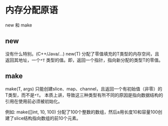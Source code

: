 # 内存分配原语
new 和 make

## new
没有什么特别。(C++/Java/...)
new(T) 分配了零值填充的T类型的内存空间，且返回其地址，一个`*T` 类型的值。即，返回一个指针，指向新分配的类型T的零值。

## make
make(T, args) 只能创建slice、map、channel，且返回一个有初始值（非零）的T类型，而不是`*T`。
本质上讲，导致这三种类型有所不同的原因是指向数据结构的引用在使用前必须被初始化。

例如: make([]int, 10, 100) 分配了100个整数的数组，然后a用长度10和容量100创建了slice结构指向数组的前10个元素。
